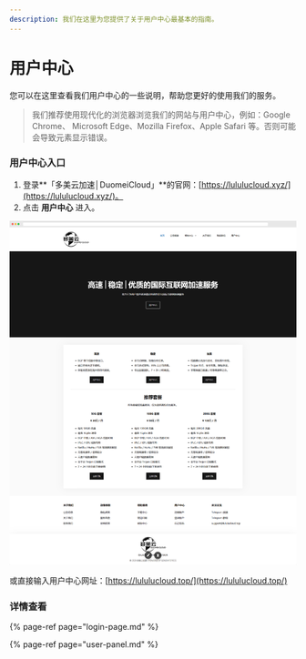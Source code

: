 ```yaml
---
description: 我们在这里为您提供了关于用户中心最基本的指南。
---
```


# 用户中心

您可以在这里查看我们用户中心的一些说明，帮助您更好的使用我们的服务。

> 我们推荐使用现代化的浏览器浏览我们的网站与用户中心，例如：Google Chrome、 Microsoft Edge、Mozilla Firefox、Apple Safari 等。否则可能会导致元素显示错误。

### 用户中心入口

1. 登录**「多美云加速│DuomeiCloud」**的官网：[https://lululucloud.xyz/](https://lululucloud.xyz/)。
2. 点击 **用户中心** 进入。

![&#x591A;&#x7F8E;&#x4E91;&#x52A0;&#x901F;&#x2502;&#x5B98;&#x7F51;&#x9996;&#x9875;](../../.gitbook/assets/duomeicloud_home.png)

或直接输入用户中心网址：[https://lululucloud.top/](https://lululucloud.top/)

### 详情查看

{% page-ref page="login-page.md" %}

{% page-ref page="user-panel.md" %}

